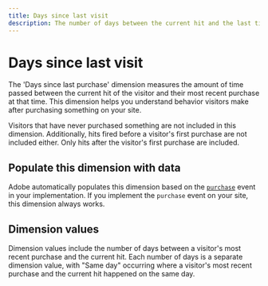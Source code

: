 ```yaml
---
title: Days since last visit
description: The number of days between the current hit and the last time they visited.
---
```


# Days since last visit

The 'Days since last purchase' dimension measures the amount of time passed between the current hit of the visitor and their most recent purchase at that time. This dimension helps you understand behavior visitors make after purchasing something on your site.

Visitors that have never purchased something are not included in this dimension. Additionally, hits fired before a visitor's first purchase are not included either. Only hits after the visitor's first purchase are included.

## Populate this dimension with data

Adobe automatically populates this dimension based on the [`purchase`](/help/implement/vars/page-vars/events/event-purchase.md) event in your implementation. If you implement the `purchase` event on your site, this dimension always works.

## Dimension values

Dimension values include the number of days between a visitor's most recent purchase and the current hit. Each number of days is a separate dimension value, with "Same day" occurring where a visitor's most recent purchase and the current hit happened on the same day.
